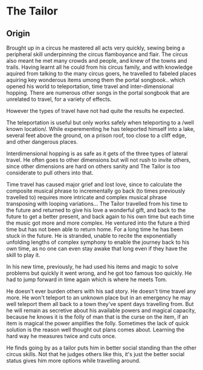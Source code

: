 # The Tailor

## Origin
Brought up in a circus he mastered all acts very quickly, sewing being a peripheral skill underpinning the circus flamboyance and flair. The circus also meant he met many crowds and people, and knew of the towns and trails. Having learnt all he could from his circus family, and with knowledge aquired from talking to the many circus goers, he travelled to fabeled places aquiring key wonderous items umong them the portal songbook.. which opened his world to teleportation, time travel and inter-dimensional hopping. There are numerous other songs in the portal songbook that are unrelated to travel, for a variety of effects.

However the types of travel have not had quite the results he expected.

The teleportation is useful but only works safely when teleporting to a /well known location/. While experementing he has teleported himself into a lake, several feet above the ground, on a prison roof, too close to a cliff edge, and other dangerous places.

Interdimensional hopping is as safe as it gets of the three types of lateral travel. He often goes to other dimensions but will not rush to invite others, since other dimensions are hard on others sanity and The Tailor is too considerate to pull others into that.

Time travel has caused major grief and lost love, since to calculate the composite musical phrase to incrementally go back (to times previously travelled to) requires more intricate and complex musical phrase transposing with looping variations... The Tailor travelled from his time to the future and returned to give his love a wonderful gift, and back to the future to get a better present, and back again to his own time but each time the music got more and more complex. He ventured into the future a third time but has not been able to return home. For a long time he has been stuck in the future. He is stranded, unable to recite the exponentially unfolding lengths of complex symphony to enable the journey back to his own time, as no one can even stay awake that long even if they have the skill to play it. 

In his new time, previously, he had used his items and magic to solve problems but quickly it went wrong, and he got too famous too quickly. He had to jump forward in time again which is where he meets Tom.

He doesn't ever burden others with his sad story. He doesn't time travel any more. He won't teleport to an unknown place but in an emergency he may well teleport them all back to a town they've spent days travelling from. But he will remain as secretive about his available powers and magical capacity, because he knows it is the folly of man that is the curse on the item, if an item is magical the  power amplifies the folly. Sometimes the lack of quick solution is the reason well thought out plans comes about. Learning the hard way he measures twice and cuts once.

He finds going by as a tailor puts him in better social standing than the other circus skills. Not that he judges others like this, it's just the better social status gives him more options while travelling around.

